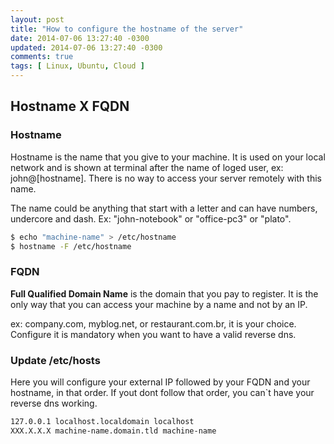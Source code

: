 ```yaml
---
layout: post
title: "How to configure the hostname of the server"
date: 2014-07-06 13:27:40 -0300
updated: 2014-07-06 13:27:40 -0300
comments: true
tags: [ Linux, Ubuntu, Cloud ]
---
```



## Hostname X FQDN

<!-- more -->

### Hostname
Hostname is the name that you give to your machine.
It is used on your local network and is shown at terminal after the name of loged user,
ex: john@[hostname]. There is no way to access your server remotely with this name.


The name could be anything that start with a letter and can have numbers, undercore and dash.
Ex: "john-notebook" or "office-pc3" or "plato".

```bash
$ echo "machine-name" > /etc/hostname
$ hostname -F /etc/hostname
```


### FQDN

**Full Qualified Domain Name** is the domain that you pay to register.
It is the only way that you can access your machine by a name and not by an IP.

ex: company.com, myblog.net, or restaurant.com.br, it is your choice.
Configure it is mandatory when you want to have a valid reverse dns.


### Update /etc/hosts

Here you will configure your external IP followed by your FQDN and your hostname, in that order.
If yout dont follow that order, you can`t have your reverse dns working.

```bash
127.0.0.1 localhost.localdomain localhost
XXX.X.X.X machine-name.domain.tld machine-name
```
